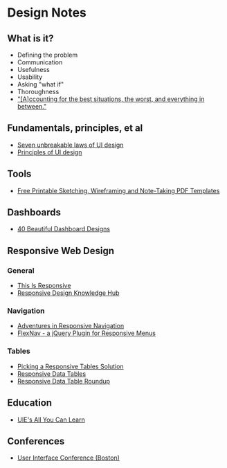 # Design Notes

## What is it?

- Defining the problem
- Communication
- Usefulness
- Usability
- Asking "what if"
- Thoroughness
- ["[A]ccounting for the best situations, the worst, and everything in between."](http://bradfrostweb.com/blog/post/designing-with-dynamic-content/)

## Fundamentals, principles, et al

- [Seven unbreakable laws of UI design](http://99designs.com/designer-blog/2014/01/15/7-unbreakable-laws-of-user-interface-design/?ref=heydesigner)
- [Principles of UI design](http://bokardo.com/principles-of-user-interface-design/)

## Tools

- [Free Printable Sketching, Wireframing and Note-Taking PDF Templates](http://www.smashingmagazine.com/2010/03/29/free-printable-sketching-wireframing-and-note-taking-pdf-templates/)

## Dashboards

- [40 Beautiful Dashboard Designs](http://browseideas.com/beautiful-dashboard-design/)

## Responsive Web Design

### General

- [This Is Responsive](http://bradfrost.github.io/this-is-responsive/)
- [Responsive Design Knowledge Hub](http://www.ugurus.com/responsive-design)

### Navigation

- [Adventures in Responsive Navigation](http://responsivenavigation.net/)
- [FlexNav - a jQuery Plugin for Responsive Menus](http://jasonweaver.name/lab/flexiblenavigation/)

### Tables

- [Picking a Responsive Tables Solution](http://blog.cloudfour.com/picking-responsive-tables-solution/)
- [Responsive Data Tables](http://css-tricks.com/responsive-data-tables/)
- [Responsive Data Table Roundup](http://css-tricks.com/responsive-data-table-roundup/)

## Education

- [UIE's All You Can Learn](http://aycl.uie.com/)

## Conferences

- [User Interface Conference (Boston)](http://ui18.uie.com/)
